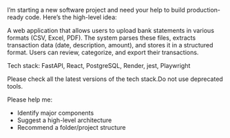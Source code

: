 I’m starting a new software project and need your help to build production-ready code. Here’s the high-level idea:

A web application that allows users to upload bank statements in various formats (CSV, Excel, PDF). The system parses these files, extracts transaction data (date, description, amount), and stores it in a structured format. Users can review, categorize, and export their transactions.

Tech stack: FastAPI, React, PostgreSQL, Render, jest, Playwright

Please check all the latest versions of the tech stack.Do not use deprecated tools.

Please help me:
- Identify major components
- Suggest a high-level architecture
- Recommend a folder/project structure